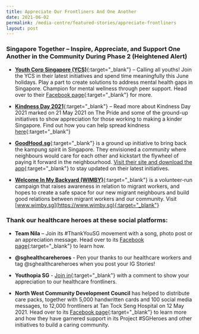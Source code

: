 ```yaml
---
title: Appreciate Our Frontliners And One Another
date: 2021-06-02
permalink: /media-centre/featured-stories/appreciate-frontliners
layout: post
---
```


### Singapore Together – Inspire, Appreciate, and Support One Another in the Community During Phase 2 (Heightened Alert)

* [**Youth Corp Singapore (YCS)**](https://www.youthcorps.gov.sg){:target="_blank"} – Calling all youths! Join the YCS in their latest initiatives and spend time meaningfully this June holidays. Play a part to create solutions to address mental health gaps in Singapore. Champion for mental wellness through peer support. Head over to their [Facebook page]( https://www.facebook.com/youthcorpssg/){:target="_blank"} for more.

* [**Kindness Day 2021**](https://pride.kindness.sg/kindness-day-sg-2021/){:target="_blank"} – Read more about Kindness Day 2021 marked on 21 May 2021 on The Pride and some of the ground-up initiatives to show appreciation for those working to making a kinder Singapore. Find out how you can help spread kindness [here](https://pride.kindness.sg/kindness-day-sg-2021/){:target="_blank"}
 
* [**GoodHood.sg**](https://www.goodhoodsg.com){:target="_blank"} is a ground up initiative to bring back the kampung spirit in Singapore. They envisioned a community where neighbours would care for each other and kickstart the flywheel of paying it forward in the neighbourhood. [Visit their site and download the app](https://www.goodhoodsg.com){:target="_blank"} to stay updated on their latest initiatives. 

* [**Welcome In My Backyard (WIMBY)**](https://www.wimby.sg){:target="_blank"} is a volunteer-run campaign that raises awareness in relation to migrant workers, and hopes to create a safe space for our new migrant neighbours and build good relations between migrant workers and our community. Visit [www.wimby.sg](https://www.wimby.sg){:target="_blank"} 


### Thank our healthcare heroes at these social platforms:
* **Team Nila** – Join its #ThankYouSG movement with a song, photo post or an appreciation message. Head over to its [Facebook page]( https://www.facebook.com/TeamNila/){:target="_blank"} to learn how.

*	**@sghealthcareheroes** - Pen your thanks to our healthcare workers and tag @sghealthcareheroes when you post your IG Stories!

*	**Youthopia SG** - [Join in](https://www.facebook.com/youthopiasg/){:target="_blank"} with a comment to show your appreciation to our healthcare frontliners.

*	**North West Community Development Council** has helped to distribute care packs, together with 5,000 handwritten cards and 100 social media messages, to 12,000 frontliners at Tan Tock Seng Hospital on 12 May 2021. Head over to its [Facebook page](https://www.facebook.com/nwcdc){:target="_blank"} to learn more and how they have garnered support in its Project #SGHeroes and other initiatives to build a caring community.

